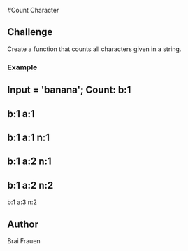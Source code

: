 #Count Character
## Challenge
Create a function that counts all characters given in a string.

### Example

Input = 'banana';
Count:
b:1
-
b:1
a:1
-
b:1
a:1
n:1
-
b:1
a:2
n:1
-
b:1
a:2
n:2
-
b:1
a:3
n:2

## Author 
Brai Frauen

